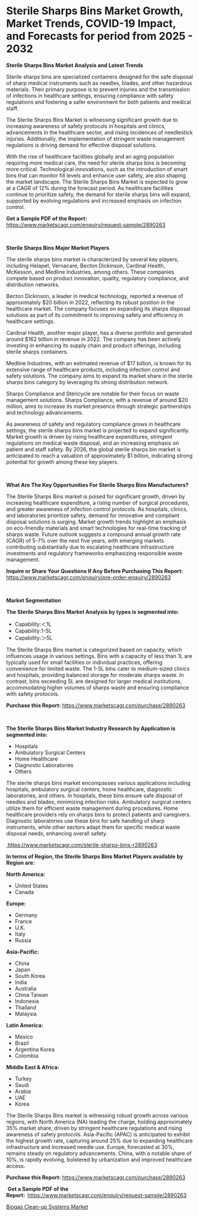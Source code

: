 <p><h1>Sterile Sharps Bins Market Growth, Market Trends, COVID-19 Impact, and Forecasts for period from 2025 - 2032</h1></p><p><strong>Sterile Sharps Bins Market Analysis and Latest Trends</strong></p>
<p><p>Sterile sharps bins are specialized containers designed for the safe disposal of sharp medical instruments such as needles, blades, and other hazardous materials. Their primary purpose is to prevent injuries and the transmission of infections in healthcare settings, ensuring compliance with safety regulations and fostering a safer environment for both patients and medical staff.</p><p>The Sterile Sharps Bins Market is witnessing significant growth due to increasing awareness of safety protocols in hospitals and clinics, advancements in the healthcare sector, and rising incidences of needlestick injuries. Additionally, the implementation of stringent waste management regulations is driving demand for effective disposal solutions. </p><p>With the rise of healthcare facilities globally and an aging population requiring more medical care, the need for sterile sharps bins is becoming more critical. Technological innovations, such as the introduction of smart bins that can monitor fill levels and enhance user safety, are also shaping the market landscape. The Sterile Sharps Bins Market is expected to grow at a CAGR of 12% during the forecast period. As healthcare facilities continue to prioritize safety, the demand for sterile sharps bins will expand, supported by evolving regulations and increased emphasis on infection control.</p></p>
<p><strong>Get a Sample PDF of the Report:&nbsp;</strong> <a href="https://www.marketscagr.com/enquiry/request-sample/2890263?utm_campaign=2800&utm_medium=2&utm_source=Github&utm_content=ia&utm_term=14032025&utm_id=sterile-sharps-bins">https://www.marketscagr.com/enquiry/request-sample/2890263</a></p>
<p>&nbsp;</p>
<p><strong>Sterile Sharps Bins Major Market Players</strong></p>
<p><p>The sterile sharps bins market is characterized by several key players, including Helapet, Vernacare, Becton Dickinson, Cardinal Health, McKesson, and Medline Industries, among others. These companies compete based on product innovation, quality, regulatory compliance, and distribution networks.</p><p>Becton Dickinson, a leader in medical technology, reported a revenue of approximately $20 billion in 2022, reflecting its robust position in the healthcare market. The company focuses on expanding its sharps disposal solutions as part of its commitment to improving safety and efficiency in healthcare settings. </p><p>Cardinal Health, another major player, has a diverse portfolio and generated around $162 billion in revenue in 2022. The company has been actively investing in enhancing its supply chain and product offerings, including sterile sharps containers. </p><p>Medline Industries, with an estimated revenue of $17 billion, is known for its extensive range of healthcare products, including infection control and safety solutions. The company aims to expand its market share in the sterile sharps bins category by leveraging its strong distribution network.</p><p>Sharps Compliance and Stericycle are notable for their focus on waste management solutions. Sharps Compliance, with a revenue of around $20 million, aims to increase its market presence through strategic partnerships and technology advancements.</p><p>As awareness of safety and regulatory compliance grows in healthcare settings, the sterile sharps bins market is projected to expand significantly. Market growth is driven by rising healthcare expenditures, stringent regulations on medical waste disposal, and an increasing emphasis on patient and staff safety. By 2026, the global sterile sharps bin market is anticipated to reach a valuation of approximately $1 billion, indicating strong potential for growth among these key players.</p></p>
<p>&nbsp;</p>
<p><strong>What Are The Key Opportunities For Sterile Sharps Bins Manufacturers?</strong></p>
<p><p>The Sterile Sharps Bins market is poised for significant growth, driven by increasing healthcare expenditure, a rising number of surgical procedures, and greater awareness of infection control protocols. As hospitals, clinics, and laboratories prioritize safety, demand for innovative and compliant disposal solutions is surging. Market growth trends highlight an emphasis on eco-friendly materials and smart technologies for real-time tracking of sharps waste. Future outlook suggests a compound annual growth rate (CAGR) of 5-7% over the next five years, with emerging markets contributing substantially due to escalating healthcare infrastructure investments and regulatory frameworks emphasizing responsible waste management.</p></p>
<p><strong>Inquire or Share Your Questions If Any Before Purchasing This Report:</strong> <a href="https://www.marketscagr.com/enquiry/pre-order-enquiry/2890263?utm_campaign=2800&utm_medium=2&utm_source=Github&utm_content=ia&utm_term=14032025&utm_id=sterile-sharps-bins">https://www.marketscagr.com/enquiry/pre-order-enquiry/2890263</a></p>
<p>&nbsp;</p>
<p><strong>Market Segmentation</strong></p>
<p><strong>The Sterile Sharps Bins Market Analysis by types is segmented into:</strong></p>
<p><ul><li>Capability:＜1L</li><li>Capability:1-5L</li><li>Capability:＞5L</li></ul></p>
<p><p>The Sterile Sharps Bins market is categorized based on capacity, which influences usage in various settings. Bins with a capacity of less than 1L are typically used for small facilities or individual practices, offering convenience for limited waste. The 1-5L bins cater to medium-sized clinics and hospitals, providing balanced storage for moderate sharps waste. In contrast, bins exceeding 5L are designed for larger medical institutions, accommodating higher volumes of sharps waste and ensuring compliance with safety protocols.</p></p>
<p><strong>Purchase this Report:&nbsp;</strong><a href="https://www.marketscagr.com/purchase/2890263?utm_campaign=2800&utm_medium=2&utm_source=Github&utm_content=ia&utm_term=14032025&utm_id=sterile-sharps-bins">https://www.marketscagr.com/purchase/2890263</a></p>
<p>&nbsp;</p>
<p><strong>The Sterile Sharps Bins Market Industry Research by Application is segmented into:</strong></p>
<p><ul><li>Hospitals</li><li>Ambulatory Surgical Centers</li><li>Home Healthcare</li><li>Diagnostic Laboratories</li><li>Others</li></ul></p>
<p><p>The sterile sharps bins market encompasses various applications including hospitals, ambulatory surgical centers, home healthcare, diagnostic laboratories, and others. In hospitals, these bins ensure safe disposal of needles and blades, minimizing infection risks. Ambulatory surgical centers utilize them for efficient waste management during procedures. Home healthcare providers rely on sharps bins to protect patients and caregivers. Diagnostic laboratories use these bins for safe handling of sharp instruments, while other sectors adapt them for specific medical waste disposal needs, enhancing overall safety.</p></p>
<p><a href="https://www.marketscagr.com/sterile-sharps-bins-r2890263?utm_campaign=2800&utm_medium=2&utm_source=Github&utm_content=ia&utm_term=14032025&utm_id=sterile-sharps-bins">&nbsp;https://www.marketscagr.com/sterile-sharps-bins-r2890263</a></p>
<p><strong>In terms of Region, the Sterile Sharps Bins Market Players available by Region are:</strong></p>
<p>
    <p> <strong> North America: </strong>
        <ul>
            <li>United States</li>
            <li>Canada</li>
        </ul>
        </p> 
    <p> <strong> Europe: </strong>
        <ul>
            <li>Germany</li>
            <li>France</li>
            <li>U.K.</li>
            <li>Italy</li>
            <li>Russia</li>
        </ul>
        </p> 
    <p> <strong> Asia-Pacific: </strong>
        <ul>
            <li>China</li>
            <li>Japan</li>
            <li>South Korea</li>
            <li>India</li>
            <li>Australia</li>
            <li>China Taiwan</li>
            <li>Indonesia</li>
            <li>Thailand</li>
            <li>Malaysia</li>
        </ul>
        </p> 
    <p> <strong> Latin America: </strong>
        <ul>
            <li>Mexico</li>
            <li>Brazil</li>
            <li>Argentina Korea</li>
            <li>Colombia</li>
        </ul>
        </p> 
    <p> <strong> Middle East & Africa: </strong>
        <ul>
            <li>Turkey</li>
            <li>Saudi</li>
            <li>Arabia</li>
            <li>UAE</li>
            <li>Korea</li>
        </ul>
    </p>
    </p>
<p><p>The Sterile Sharps Bins market is witnessing robust growth across various regions, with North America (NA) leading the charge, holding approximately 35% market share, driven by stringent healthcare regulations and rising awareness of safety protocols. Asia-Pacific (APAC) is anticipated to exhibit the highest growth rate, capturing around 25% due to expanding healthcare infrastructure and increased needle use. Europe, forecasted at 30%, remains steady on regulatory advancements. China, with a notable share of 10%, is rapidly evolving, bolstered by urbanization and improved healthcare access.</p></p>
<p><strong>Purchase this Report: </strong><a href="https://www.marketscagr.com/purchase/2890263?utm_campaign=2800&utm_medium=2&utm_source=Github&utm_content=ia&utm_term=14032025&utm_id=sterile-sharps-bins">https://www.marketscagr.com/purchase/2890263</a></p>
<p>&nbsp;<strong>Get a Sample PDF of the Report:&nbsp;&nbsp;</strong><a href="https://www.marketscagr.com/enquiry/request-sample/2890263?utm_campaign=2800&utm_medium=2&utm_source=Github&utm_content=ia&utm_term=14032025&utm_id=sterile-sharps-bins">https://www.marketscagr.com/enquiry/request-sample/2890263</a></p>
<p><strong></strong></p>
<p><p><a href="https://github.com/donnettaletizia/Market-Research-Report-List-1/blob/main/biogas-clean-up-systems-market.md?utm_campaign=2800&utm_medium=2&utm_source=Github&utm_content=ia&utm_term=14032025&utm_id=sterile-sharps-bins">Biogas Clean-up Systems Market</a></p></p>